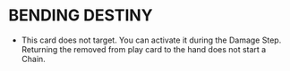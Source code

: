 
# BENDING DESTINY

*   This card does not target. You can activate it during the Damage Step. Returning the removed from play card to the hand does not start a Chain.

  
